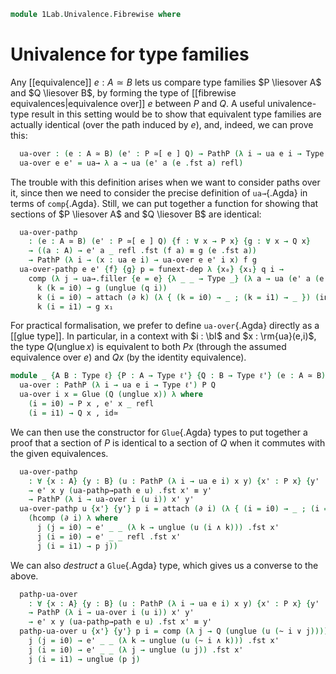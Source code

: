 <!--
```agda
open import 1Lab.Reflection.Univalence
open import 1Lab.Equiv.Fibrewise
open import 1Lab.Path.Cartesian
open import 1Lab.Type.Sigma
open import 1Lab.Univalence
open import 1Lab.Type.Pi
open import 1Lab.Equiv
open import 1Lab.Path
open import 1Lab.Type
```
-->

```agda
module 1Lab.Univalence.Fibrewise where
```

<!--
```agda
private variable
  ℓ ℓ' ℓ'' : Level
  A B X Y : Type ℓ
  P Q : A → Type ℓ'
```
-->

# Univalence for type families

Any [[equivalence]] $e : A \simeq B$ lets us compare type families $P
\liesover A$ and $Q \liesover B$, by forming the type of [[fibrewise
equivalences|equivalence over]] $e$ between $P$ and $Q$. A useful
univalence-type result in this setting would be to show that equivalent
type families are actually identical (over the path induced by $e$),
and, indeed, we can prove this:

<!--
```agda
private module _ where private
  _ = comp
```
-->

```agda
  ua-over : (e : A ≃ B) (e' : P ≃[ e ] Q) → PathP (λ i → ua e i → Type _) P Q
  ua-over e e' = ua→ λ a → ua (e' a (e .fst a) refl)
```

The trouble with this definition arises when we want to consider paths
over it, since then we need to consider the precise definition of
`ua→`{.Agda} in terms of `comp`{.Agda}. Still, we can put together a
function for showing that sections of $P \liesover A$ and $Q \liesover
B$ are identical:

```agda
  ua-over-pathp
    : (e : A ≃ B) (e' : P ≃[ e ] Q) {f : ∀ x → P x} {g : ∀ x → Q x}
    → ((a : A) → e' a _ refl .fst (f a) ≡ g (e .fst a))
    → PathP (λ i → (x : ua e i) → ua-over e e' i x) f g
  ua-over-pathp e e' {f} {g} p = funext-dep λ {x₀} {x₁} q i →
    comp (λ j → ua→.filler {e = e} {λ _ _ → Type _} (λ a → ua (e' a (e .fst a) refl)) i j (q i)) (∂ i) λ where
      k (k = i0) → g (unglue (q i))
      k (i = i0) → attach (∂ k) (λ { (k = i0) → _ ; (k = i1) → _ }) (inS (p x₀ (~ k)))
      k (i = i1) → g x₁
```

For practical formalisation, we prefer to define `ua-over`{.Agda}
directly as a [[glue type]]. In particular, in a context with $i : \bI$
and $x : \rm{ua}(e,i)$, the type $Q(\operatorname{unglue} x)$ is
equivalent to both $P x$ (through the assumed equivalence over $e$) and
$Q x$ (by the identity equivalence).

```agda
module _ {A B : Type ℓ} {P : A → Type ℓ'} {Q : B → Type ℓ'} (e : A ≃ B) (e' : P ≃[ e ] Q) where
  ua-over : PathP (λ i → ua e i → Type ℓ') P Q
  ua-over i x = Glue (Q (unglue x)) λ where
    (i = i0) → P x , e' x _ refl
    (i = i1) → Q x , id≃
```

We can then use the constructor for `Glue`{.Agda} types to put together
a proof that a section of $P$ is identical to a section of $Q$ when it
commutes with the given equivalences.

```agda
  ua-over-pathp
    : ∀ {x : A} {y : B} (u : PathP (λ i → ua e i) x y) {x' : P x} {y' : Q y}
    → e' x y (ua-pathp→path e u) .fst x' ≡ y'
    → PathP (λ i → ua-over i (u i)) x' y'
  ua-over-pathp u {x'} {y'} p i = attach (∂ i) (λ { (i = i0) → _ ; (i = i1) → _}) (inS
    (hcomp (∂ i) λ where
      j (j = i0) → e' _ _ (λ k → unglue (u (i ∧ k))) .fst x'
      j (i = i0) → e' _ _ refl .fst x'
      j (i = i1) → p j))
```

We can also *destruct* a `Glue`{.Agda} type, which gives us a converse
to the above.

```agda
  pathp-ua-over
    : ∀ {x : A} {y : B} (u : PathP (λ i → ua e i) x y) {x' : P x} {y' : Q y}
    → PathP (λ i → ua-over i (u i)) x' y'
    → e' x y (ua-pathp→path e u) .fst x' ≡ y'
  pathp-ua-over u {x'} {y'} p i = comp (λ j → Q (unglue (u (~ i ∨ j)))) (∂ i) λ where
    j (j = i0) → e' _ _ (λ k → unglue (u (~ i ∧ k))) .fst x'
    j (i = i0) → e' _ _ (λ j → unglue (u j)) .fst x'
    j (i = i1) → unglue (p j)
```
